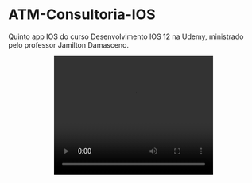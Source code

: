 # ATM-Consultoria-IOS
Quinto app IOS do curso Desenvolvimento IOS 12 na Udemy, ministrado pelo professor Jamilton Damasceno. 
<html>


<p align="center">
   <video width="320" height="240" controls autoplay>
      <source src="https://github.com/Gilbert097/ATM-Consultoria-IOS/blob/main/atm-consultoria-video.mov?raw=true" type="video/mov"> 
   </video>
</p>
